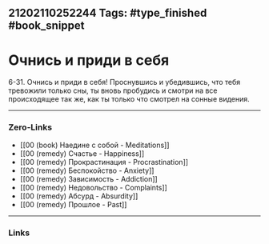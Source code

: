 21202110252244
Tags: #type_finished #book_snippet 
---
# Очнись и приди в себя 

 6-31. Очнись и приди в себя! Проснувшись и убедившись, что тебя тревожили только сны, ты вновь пробудись и смотри на все происходящее так же, как ты только что смотрел на сонные видения. 

---
### Zero-Links
 - [[00 (book) Наедине с собой - Meditations]]
 - [[00 (remedy) Счастье - Happiness]]
 - [[00 (remedy) Прокрастинация - Procrastination]]
 - [[00 (remedy) Беспокойство - Anxiety]]
 - [[00 (remedy) Зависимость - Addiction]]
 - [[00 (remedy) Недовольство - Complaints]]
 - [[00 (remedy) Абсурд - Absurdity]]
 - [[00 (remedy) Прошлое - Past]]
---
### Links
